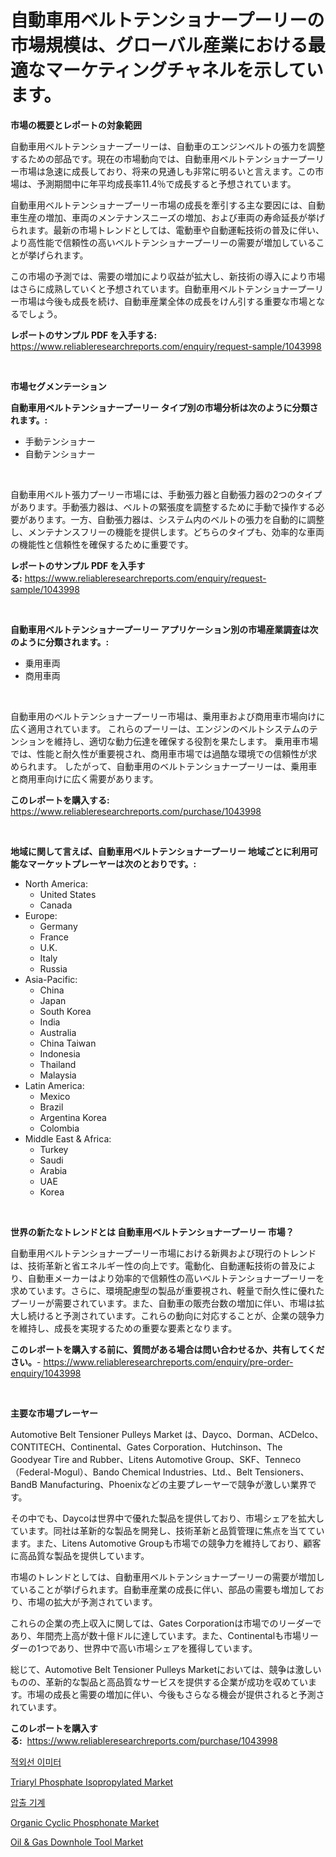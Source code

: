 <p><h1>自動車用ベルトテンショナープーリーの市場規模は、グローバル産業における最適なマーケティングチャネルを示しています。</h1></p><p><strong>市場の概要とレポートの対象範囲</strong></p>
<p><p>自動車用ベルトテンショナープーリーは、自動車のエンジンベルトの張力を調整するための部品です。現在の市場動向では、自動車用ベルトテンショナープーリー市場は急速に成長しており、将来の見通しも非常に明るいと言えます。この市場は、予測期間中に年平均成長率11.4％で成長すると予想されています。</p><p>自動車用ベルトテンショナープーリー市場の成長を牽引する主な要因には、自動車生産の増加、車両のメンテナンスニーズの増加、および車両の寿命延長が挙げられます。最新の市場トレンドとしては、電動車や自動運転技術の普及に伴い、より高性能で信頼性の高いベルトテンショナープーリーの需要が増加していることが挙げられます。</p><p>この市場の予測では、需要の増加により収益が拡大し、新技術の導入により市場はさらに成熟していくと予想されています。自動車用ベルトテンショナープーリー市場は今後も成長を続け、自動車産業全体の成長をけん引する重要な市場となるでしょう。</p></p>
<p><strong>レポートのサンプル PDF を入手する:</strong> <a href="https://www.reliableresearchreports.com/enquiry/request-sample/1043998">https://www.reliableresearchreports.com/enquiry/request-sample/1043998</a></p>
<p>&nbsp;</p>
<p><strong>市場セグメンテーション</strong></p>
<p><strong>自動車用ベルトテンショナープーリー タイプ別の市場分析は次のように分類されます。:</strong></p>
<p><ul><li>手動テンショナー</li><li>自動テンショナー</li></ul></p>
<p>&nbsp;</p>
<p><p>自動車用ベルト張力プーリー市場には、手動張力器と自動張力器の2つのタイプがあります。手動張力器は、ベルトの緊張度を調整するために手動で操作する必要があります。一方、自動張力器は、システム内のベルトの張力を自動的に調整し、メンテナンスフリーの機能を提供します。どちらのタイプも、効率的な車両の機能性と信頼性を確保するために重要です。</p></p>
<p><strong>レポートのサンプル PDF を入手する:</strong>&nbsp;<a href="https://www.reliableresearchreports.com/enquiry/request-sample/1043998">https://www.reliableresearchreports.com/enquiry/request-sample/1043998</a></p>
<p>&nbsp;</p>
<p><strong> 自動車用ベルトテンショナープーリー アプリケーション別の市場産業調査は次のように分類されます。:</strong></p>
<p><ul><li>乗用車両</li><li>商用車両</li></ul></p>
<p>&nbsp;</p>
<p><p>自動車用のベルトテンショナープーリー市場は、乗用車および商用車市場向けに広く適用されています。 これらのプーリーは、エンジンのベルトシステムのテンションを維持し、適切な動力伝達を確保する役割を果たします。 乗用車市場では、性能と耐久性が重要視され、商用車市場では過酷な環境での信頼性が求められます。 したがって、自動車用のベルトテンショナープーリーは、乗用車と商用車向けに広く需要があります。</p></p>
<p><strong>このレポートを購入する:</strong>&nbsp; <a href="https://www.reliableresearchreports.com/purchase/1043998">https://www.reliableresearchreports.com/purchase/1043998</a></p>
<p>&nbsp;</p>
<p><strong>地域に関して言えば、自動車用ベルトテンショナープーリー 地域ごとに利用可能なマーケットプレーヤーは次のとおりです。:</strong></p>
<p><ul>
    <li>
        North America:
        <ul>
            <li>United States</li>
            <li>Canada</li>
        </ul>
    </li>
    <li>
        Europe:
        <ul>
            <li>Germany</li>
            <li>France</li>
            <li>U.K.</li>
            <li>Italy</li>
            <li>Russia</li>
        </ul>
    </li>
    <li>
        Asia-Pacific:
        <ul>
            <li>China</li>
            <li>Japan</li>
            <li>South Korea</li>
            <li>India</li>
            <li>Australia</li>
            <li>China Taiwan</li>
            <li>Indonesia</li>
            <li>Thailand</li>
            <li>Malaysia</li>
        </ul>
    </li>
    <li>
        Latin America:
        <ul>
            <li>Mexico</li>
            <li>Brazil</li>
            <li>Argentina Korea</li>
            <li>Colombia</li>
        </ul>
    </li>
    <li>
        Middle East & Africa:
        <ul>
            <li>Turkey</li>
            <li>Saudi</li>
            <li>Arabia</li>
            <li>UAE</li>
            <li>Korea</li>
        </ul>
    </li>
    </ul></p>
<p>&nbsp;</p>
<p><strong>世界の新たなトレンドとは 自動車用ベルトテンショナープーリー 市場？</strong></p>
<p><p>自動車用ベルトテンショナープーリー市場における新興および現行のトレンドは、技術革新と省エネルギー性の向上です。電動化、自動運転技術の普及により、自動車メーカーはより効率的で信頼性の高いベルトテンショナープーリーを求めています。さらに、環境配慮型の製品が重要視され、軽量で耐久性に優れたプーリーが需要されています。また、自動車の販売台数の増加に伴い、市場は拡大し続けると予測されています。これらの動向に対応することが、企業の競争力を維持し、成長を実現するための重要な要素となります。</p></p>
<p><strong>このレポートを購入する前に、質問がある場合は問い合わせるか、共有してください。</strong>- <a href="https://www.reliableresearchreports.com/enquiry/pre-order-enquiry/1043998">https://www.reliableresearchreports.com/enquiry/pre-order-enquiry/1043998</a></p>
<p>&nbsp;</p>
<p><strong>主要な市場プレーヤー</strong></p>
<p><p>Automotive Belt Tensioner Pulleys Market は、Dayco、Dorman、ACDelco、CONTITECH、Continental、Gates Corporation、Hutchinson、The Goodyear Tire and Rubber、Litens Automotive Group、SKF、Tenneco（Federal-Mogul）、Bando Chemical Industries、Ltd.、Belt Tensioners、BandB Manufacturing、Phoenixなどの主要プレーヤーで競争が激しい業界です。</p><p>その中でも、Daycoは世界中で優れた製品を提供しており、市場シェアを拡大しています。同社は革新的な製品を開発し、技術革新と品質管理に焦点を当てています。また、Litens Automotive Groupも市場での競争力を維持しており、顧客に高品質な製品を提供しています。</p><p>市場のトレンドとしては、自動車用ベルトテンショナープーリーの需要が増加していることが挙げられます。自動車産業の成長に伴い、部品の需要も増加しており、市場の拡大が予測されています。</p><p>これらの企業の売上収入に関しては、Gates Corporationは市場でのリーダーであり、年間売上高が数十億ドルに達しています。また、Continentalも市場リーダーの1つであり、世界中で高い市場シェアを獲得しています。</p><p>総じて、Automotive Belt Tensioner Pulleys Marketにおいては、競争は激しいものの、革新的な製品と高品質なサービスを提供する企業が成功を収めています。市場の成長と需要の増加に伴い、今後もさらなる機会が提供されると予測されています。</p></p>
<p><strong>このレポートを購入する:</strong>&nbsp;&nbsp;<a href="https://www.reliableresearchreports.com/purchase/1043998">https://www.reliableresearchreports.com/purchase/1043998</a></p>
<p><p><a href="https://medium.com/@jerrodhilll68/%EC%A0%81%EC%99%B8%EC%84%A0-%EB%B0%9C%EA%B4%91%EC%B2%B4-%EC%8B%9C%EC%9E%A5-%EC%A7%80%ED%91%9C-%ED%95%B4%EC%84%9D-%EC%8B%9C%EC%9E%A5-%EC%A0%90%EC%9C%A0%EC%9C%A8-%ED%8A%B8%EB%A0%8C%EB%93%9C-%EB%B0%8F-%EC%84%B1%EC%9E%A5-%ED%8C%A8%ED%84%B4-3b27638b0109">적외선 이미터</a></p><p><a href="https://github.com/prosalinda88/Market-Research-Report-List-3/blob/main/triaryl-phosphate-isopropylated-market.md">Triaryl Phosphate Isopropylated Market</a></p><p><a href="https://github.com/vsoq0zknh59/Market-Research-Report-List-1/blob/main/7075550192893.md">압출 기계</a></p><p><a href="https://github.com/globismark/Market-Research-Report-List-2/blob/main/organic-cyclic-phosphonate-market.md">Organic Cyclic Phosphonate Market</a></p><p><a href="https://issuu.com/reportprime-2/docs/oil-gas-downhole-tool-market-size-2030.pptx">Oil & Gas Downhole Tool Market</a></p></p>
